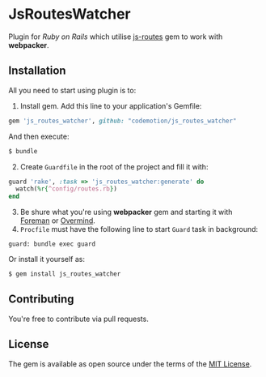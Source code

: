 # JsRoutesWatcher
Plugin for *Ruby on Rails* which utilise [js-routes](https://github.com/railsware/js-routes) gem to work with **webpacker**.

## Installation
All you need to start using plugin is to:

1. Install gem.
Add this line to your application's Gemfile:
```ruby
gem 'js_routes_watcher', github: "codemotion/js_routes_watcher"
```
And then execute:
```bash
$ bundle
```
2. Create `Guardfile` in the root of the project and fill it with:
```ruby
guard 'rake', :task => 'js_routes_watcher:generate' do
  watch(%r{^config/routes.rb})
end
```
3. Be shure what you're using **webpacker** gem and starting it with [Foreman](https://github.com/ddollar/foreman) or [Overmind](https://github.com/DarthSim/overmind).
4. `Procfile` must have the following line to start `Guard` task in background:
```
guard: bundle exec guard
```

Or install it yourself as:
```bash
$ gem install js_routes_watcher
```

## Contributing
You're free to contribute via pull requests.

## License
The gem is available as open source under the terms of the [MIT License](https://opensource.org/licenses/MIT).
